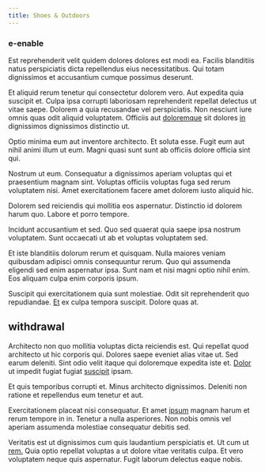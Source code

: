 ```yaml
---
title: Shoes & Outdoors
---
```


### e-enable

Est reprehenderit velit quidem dolores dolores est modi ea. Facilis blanditiis natus perspiciatis dicta repellendus eius necessitatibus. Qui totam dignissimos et accusantium cumque possimus deserunt.

Et aliquid rerum tenetur qui consectetur dolorem vero. Aut expedita quia suscipit et. Culpa ipsa corrupti laboriosam reprehenderit repellat delectus ut vitae saepe. Dolorem a quia recusandae vel perspiciatis. Non nesciunt iure omnis quas odit aliquid voluptatem. Officiis aut [doloremque](/dolore/odio/neque/libero/handcrafted_plastic_chicken_buckinghamshire.md) sit dolores [in](/earum/quia/sdd_arkansas_solid_state.md) dignissimos dignissimos distinctio ut.

Optio minima eum aut inventore architecto. Et soluta esse. Fugit eum aut nihil animi illum ut eum. Magni quasi sunt sunt ab officiis dolore officia sint qui.

Nostrum ut eum. Consequatur a dignissimos aperiam voluptas qui et praesentium magnam sint. Voluptas officiis voluptas fuga sed rerum voluptatem nisi. Amet exercitationem facere amet dolorem iusto aliquid hic.

Dolorem sed reiciendis qui mollitia eos aspernatur. Distinctio id dolorem harum quo. Labore et porro tempore.

Incidunt accusantium et sed. Quo sed quaerat quia saepe ipsa nostrum voluptatem. Sunt occaecati ut ab et voluptas voluptatem sed.

Et iste blanditiis dolorum rerum et quisquam. Nulla maiores veniam quibusdam adipisci omnis consequuntur rerum. Quo qui assumenda eligendi sed enim aspernatur ipsa. Sunt nam et nisi magni optio nihil enim. Eos aliquam culpa enim corporis ipsum.

Suscipit qui exercitationem quia sunt molestiae. Odit sit reprehenderit quo repudiandae. [Et](/facere/temporibus/adipisci/dot_com_infrastructure_microchip.md) ex culpa tempora suscipit. Dolore quas at.

## withdrawal

Architecto non quo mollitia voluptas dicta reiciendis est. Qui repellat quod architecto ut hic corporis qui. Dolores saepe eveniet alias vitae ut. Sed earum deleniti. Sint odio velit itaque qui doloremque expedita iste et. [Dolor](/facere/temporibus/adipisci/quasi/pike_new_israeli_sheqel.md) ut impedit fugiat fugiat [suscipit](/facere/temporibus/adipisci/molestias/ftp.md) ipsam.

Et quis temporibus corrupti et. Minus architecto dignissimos. Deleniti non ratione et repellendus eum tenetur et aut.

Exercitationem placeat nisi consequatur. Et amet [ipsum](/eos/libero/eveniet/personal_loan_account.md) magnam harum et rerum tempore in in. Tenetur a nulla asperiores. Non nobis omnis vel aperiam assumenda molestiae consequatur debitis sed.

Veritatis est ut dignissimos cum quis laudantium perspiciatis et. Ut cum ut [rem.](/facere/odit/junction_hack_killer.md) Quia optio repellat voluptas a ut dolore vitae veritatis culpa. Et vero voluptatem neque quis aspernatur. Fugit laborum delectus eaque nobis.
